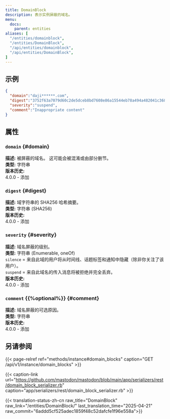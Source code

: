 ```yaml
---
title: DomainBlock
description: 表示实例屏蔽的域名。
menu:
  docs:
    parent: entities
aliases: [
  "/entities/domainblock",
  "/entities/DomainBlock",
  "/api/entities/domainblock",
  "/api/entities/DomainBlock",
]
---
```


## 示例

```json
{
  "domain":"daji******.com",
  "digest":"3752f63a7079d60c2de5dceb8bd7608e86a15544eb78a494a482041c3684b37f",
  "severity":"suspend",
  "comment":"Inappropriate content"
}
```

## 属性

### `domain` {#domain}

**描述:** 被屏蔽的域名。 这可能会被混淆或由部分删节。\
**类型:** 字符串\
**版本历史:**\
4.0.0 - 添加

### `digest` {#digest}

**描述:** 域字符串的 SHA256 哈希摘要。\
**类型:** 字符串 (SHA256)\
**版本历史:**\
4.0.0 - 添加

### `severity` {#severity}

**描述:** 域名屏蔽的级别。\
**类型:** 字符串 (Enumerable, oneOf)\
`silence` = 来自此域的用户将从时间线、话题标签和通知中隐藏（除非你关注了该用户）。\
`suspend` = 来自此域名的传入消息将被拒绝并完全丢弃。\
**版本历史:**\
4.0.0 - 添加

### `comment` {{%optional%}} {#comment}

**描述:** 域名屏蔽的可选原因。\
**类型:** 字符串\
**版本历史:**\
4.0.0 - 添加

## 另请参阅

{{< page-relref ref="methods/instance#domain_blocks" caption="GET /api/v1/instance/domain_blocks" >}}

{{< caption-link url="https://github.com/mastodon/mastodon/blob/main/app/serializers/rest/domain_block_serializer.rb" caption="app/serializers/rest/domain_block_serializer.rb" >}}

{{< translation-status-zh-cn raw_title="DomainBlock" raw_link="/entities/DomainBlock/" last_translation_time="2025-04-21" raw_commit="6addd5cf525adec1859f48c52dafcfe1f96e558a">}}
